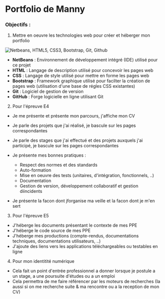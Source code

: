 # Portfolio de Manny 
### Objectifs :
1. Mettre en oeuvre les technologies web pour créer et héberger mon portfolio

![Netbeans, HTML5, CSS3, Bootstrap, Git, Github](https://i.ibb.co/nfGJkJZ/dqd.png)

- __NetBeans__ : Environnement de développement intégré (IDE) utilisé pour ce projet
- __HTML__ : Langage de description utilisé pour concevoir les pages web
- __CSS__ : Langage de style utilisé pour mettre en forme les pages web
- __Bootstrap__ : Framework graphique utilisé pour facilter la création de pages web (utilisation d'une base de régles CSS existantes)
- __Git__ : Logiciel de gestion de version
- __GitHub__ : Forge logicielle en ligne utilisant Git

2. Pour l'épreuve E4

- Je me présente et présente mon parcours, j'affiche mon CV
- Je parle des projets que j'ai réalisé, je bascule sur les pages correspondantes
- Je parle des stages que j'ai effectué et des projets auxquels j'ai participé, je bascule sur les pages correspondantes
- Je présente mes bonnes pratiques :

  * Respect des normes et des standards
  * Auto-formation
  * Mise en oeuvre des tests (unitaires, d'intégration, fonctionnels, ..)
  * Documentation
  * Gestion de version, développement collaboratif et gestion diincidents
- Je présente la facon dont jforganise ma veille et la facon dont je m'en sert

3. Pour l'épreuve E5

- J'héberge les documents présentant le contexte de mes PPE
- J'héberge le code source de mes PPE
- J'héberge mes productions (compte-rendus, documentations techniques, documentations utilisateurs, ..)
- J'ajoute des liens vers les applications téléchargeables ou testables en ligne

4. Pour mon identitité numérique

- Cela fait un point d'entrée professionnel a donner lorsque je postule a un stage, a une poursuite d'études ou a un emploi
- Cela permettra de me faire référencer par les moteurs de recherches (Ia aussi si on me recherche suite & ma rencontre ou a la
reception de mon CV)
